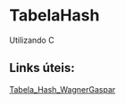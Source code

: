 # TabelaHash
Utilizando C


## Links úteis:
[Tabela_Hash_WagnerGaspar](https://wagnergaspar.com/tabela-hash/)
